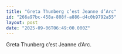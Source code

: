 ```yaml
---
title: "Greta Thunberg c’est Jeanne d’Arc"
id: "266a97bc-458a-808f-a886-d4c0b9792a55"
layout: post
date: "2025-09-06T06:49:00.000Z"
---
```


Greta Thunberg c’est Jeanne d’Arc.

